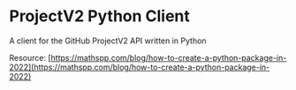 # ProjectV2 Python Client

A client for the GitHub ProjectV2 API written in Python

Resource: [https://mathspp.com/blog/how-to-create-a-python-package-in-2022](https://mathspp.com/blog/how-to-create-a-python-package-in-2022)
